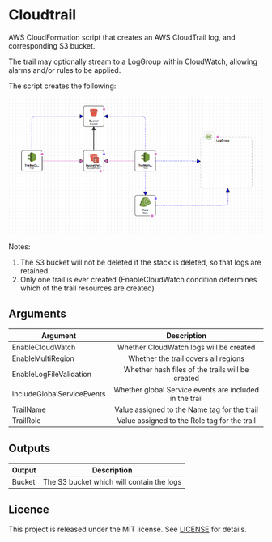 # Cloudtrail

AWS CloudFormation script that creates an AWS CloudTrail log, and corresponding S3 bucket.

The trail may optionally stream to a LogGroup within CloudWatch, allowing alarms and/or rules to be applied.

The script creates the following:

![alt text](https://github.com/gford1000-aws/cloudtrail/blob/master/Screen%20Shot%202017-06-12%20at%203.40.47%20PM.png "Script per designer")

Notes:

1. The S3 bucket will not be deleted if the stack is deleted, so that logs are retained.
2. Only one trail is ever created (EnableCloudWatch condition determines which of the trail resources are created)


## Arguments

| Argument                   | Description                                             |
| -------------------------- |:-------------------------------------------------------:|
| EnableCloudWatch           | Whether CloudWatch logs will be created                 |
| EnableMultiRegion          | Whether the trail covers all regions                    |
| EnableLogFileValidation    | Whether hash files of the trails will be created        |
| IncludeGlobalServiceEvents | Whether global Service events are included in the trail |
| TrailName                  | Value assigned to the Name tag for the trail            |
| TrailRole                  | Value assigned to the Role tag for the trail            |


## Outputs

| Output           | Description                                |
| ---------------- |:------------------------------------------:|
| Bucket           | The S3 bucket which will contain the logs  |

## Licence

This project is released under the MIT license. See [LICENSE](LICENSE) for details.
